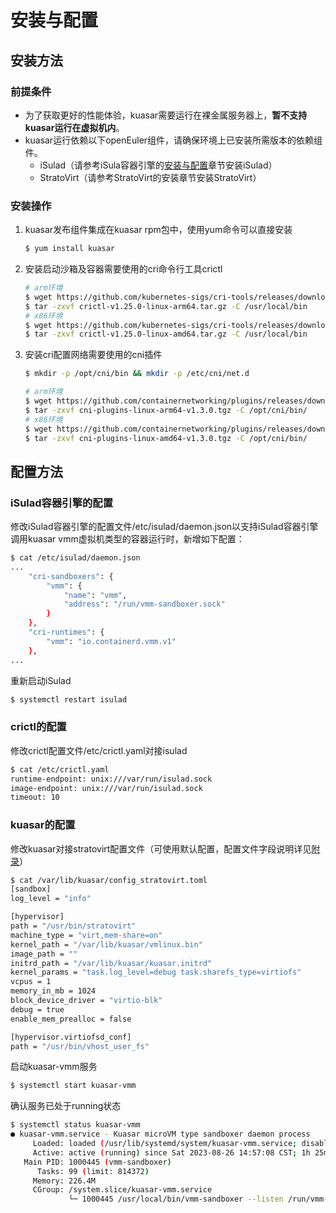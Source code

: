 # 安装与配置

## 安装方法

### 前提条件

- 为了获取更好的性能体验，kuasar需要运行在裸金属服务器上，**暂不支持kuasar运行在虚拟机内**。
- kuasar运行依赖以下openEuler组件，请确保环境上已安装所需版本的依赖组件。
    - iSulad（请参考iSula容器引擎的[安装与配置](../../container_engine/isula_container_engine/installation_configuration.md)章节安装iSulad）
    - StratoVirt（请参考StratoVirt的安装章节安装StratoVirt）

### 安装操作

1. kuasar发布组件集成在kuasar rpm包中，使用yum命令可以直接安装

   ```sh
   $ yum install kuasar
   ```

2. 安装启动沙箱及容器需要使用的cri命令行工具crictl

   ```sh
   # arm环境
   $ wget https://github.com/kubernetes-sigs/cri-tools/releases/download/v1.25.0/crictl-v1.25.0-linux-arm64.tar.gz
   $ tar -zxvf crictl-v1.25.0-linux-arm64.tar.gz -C /usr/local/bin
   # x86环境
   $ wget https://github.com/kubernetes-sigs/cri-tools/releases/download/v1.25.0/crictl-v1.25.0-linux-amd64.tar.gz
   $ tar -zxvf crictl-v1.25.0-linux-amd64.tar.gz -C /usr/local/bin
   ```

3. 安装cri配置网络需要使用的cni插件

   ```sh
   $ mkdir -p /opt/cni/bin && mkdir -p /etc/cni/net.d
   
   # arm环境
   $ wget https://github.com/containernetworking/plugins/releases/download/v1.3.0/cni-plugins-linux-arm64-v1.3.0.tgz
   $ tar -zxvf cni-plugins-linux-arm64-v1.3.0.tgz -C /opt/cni/bin/
   # x86环境
   $ wget https://github.com/containernetworking/plugins/releases/download/v1.3.0/cni-plugins-linux-amd64-v1.3.0.tgz
   $ tar -zxvf cni-plugins-linux-amd64-v1.3.0.tgz -C /opt/cni/bin/
   ```

## 配置方法

### iSulad容器引擎的配置

修改iSulad容器引擎的配置文件/etc/isulad/daemon.json以支持iSulad容器引擎调用kuasar vmm虚拟机类型的容器运行时，新增如下配置：

```sh
$ cat /etc/isulad/daemon.json
...
    "cri-sandboxers": {
        "vmm": {
            "name": "vmm",
            "address": "/run/vmm-sandboxer.sock"
        }
    },
    "cri-runtimes": {
        "vmm": "io.containerd.vmm.v1"
    },
...
```

重新启动iSulad

```sh
$ systemctl restart isulad
```

### crictl的配置

修改crictl配置文件/etc/crictl.yaml对接isulad

```sh
$ cat /etc/crictl.yaml
runtime-endpoint: unix:///var/run/isulad.sock
image-endpoint: unix:///var/run/isulad.sock
timeout: 10
```

### kuasar的配置

修改kuasar对接stratovirt配置文件（可使用默认配置，配置文件字段说明详见[附录](./kuasar_appendix.md)）

```sh
$ cat /var/lib/kuasar/config_stratovirt.toml
[sandbox]
log_level = "info"

[hypervisor]
path = "/usr/bin/stratovirt"
machine_type = "virt,mem-share=on"
kernel_path = "/var/lib/kuasar/vmlinux.bin"
image_path = ""
initrd_path = "/var/lib/kuasar/kuasar.initrd"
kernel_params = "task.log_level=debug task.sharefs_type=virtiofs"
vcpus = 1
memory_in_mb = 1024
block_device_driver = "virtio-blk"
debug = true 
enable_mem_prealloc = false

[hypervisor.virtiofsd_conf]
path = "/usr/bin/vhost_user_fs"
```

启动kuasar-vmm服务

```sh
$ systemctl start kuasar-vmm
```

确认服务已处于running状态

```sh
$ systemctl status kuasar-vmm
● kuasar-vmm.service - Kuasar microVM type sandboxer daemon process
     Loaded: loaded (/usr/lib/systemd/system/kuasar-vmm.service; disabled; vendor preset: disabled)
     Active: active (running) since Sat 2023-08-26 14:57:08 CST; 1h 25min ago
   Main PID: 1000445 (vmm-sandboxer)
      Tasks: 99 (limit: 814372)
     Memory: 226.4M
     CGroup: /system.slice/kuasar-vmm.service
             └─ 1000445 /usr/local/bin/vmm-sandboxer --listen /run/vmm-sandboxer.sock --dir /run/kuasar-vmm
```

